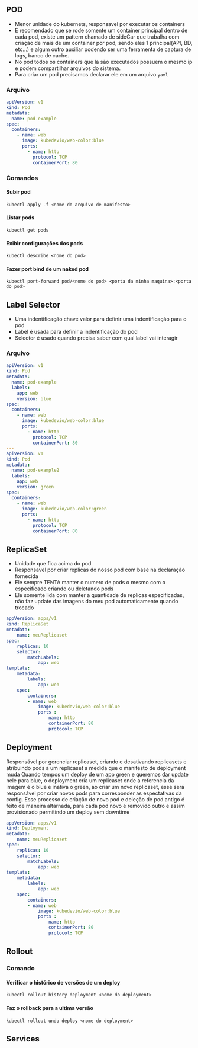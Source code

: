 ## POD 
- Menor unidade do kubernets, responsavel por executar os containers 
- É recomendado que se rode somente um container principal dentro de cada pod, existe um pattern chamado de sideCar que trabalha com criação de mais de um container por pod, sendo eles 1 principal(API, BD, etc...) e algum outro auxiliar podendo ser uma ferramenta de captura de logs, banco de cache. 
- No pod todos os containers que lá são executados possuem o mesmo ip e podem compartilhar arquivos do sistema.
- Para criar um pod precisamos declarar ele em um arquivo `yaml`
### Arquivo
```yaml
apiVersion: v1
kind: Pod
metadata:
  name: pod-example
spec:
  containers:
    - name: web
      image: kubedevio/web-color:blue
      ports:
        - name: http
          protocol: TCP
          containerPort: 80
```
### Comandos 
#### Subir pod
`kubectl apply -f <nome do arquivo de manifesto>`
#### Listar pods 
`kubectl get pods`
#### Exibir configurações dos pods
`kubectl describe <nome do pod>`
#### Fazer port bind de um naked pod
`kubectl port-forward pod/<nome do pod> <porta da minha maquina>:<porta do pod>`
## Label Selector 
- Uma indentificação chave valor para definir uma indentificação para o pod 
- Label é usada para definir a indentificação do pod 
- Selector é usado quando precisa saber com qual label vai interagir 
### Arquivo
```yaml
apiVersion: v1
kind: Pod
metadata:
  name: pod-example
  labels:
    app: web
    version: blue
spec:
  containers:
    - name: web
      image: kubedevio/web-color:blue
      ports:
        - name: http
          protocol: TCP
          containerPort: 80
---
apiVersion: v1
kind: Pod
metadata:
  name: pod-example2
  labels:
    app: web
    version: green
spec:
  containers:
    - name: web
      image: kubedevio/web-color:green
      ports:
        - name: http
          protocol: TCP
          containerPort: 80

```

## ReplicaSet 
- Unidade que fica acima do pod
- Responsavel por criar replicas do nosso pod com base na declaração fornecida 
- Ele sempre TENTA manter o numero de pods o mesmo com o especificado criando ou deletando pods
- Ele somente lida com manter a quantidade de replicas especificadas, não faz update das imagens do meu pod automaticamente quando trocado
```yaml
appVersion: apps/v1
kind: ReplicaSet
metadata:
	name: meuReplicaset
spec:
	replicas: 10
	selector:
		matchLabels:
			app: web
template:
	metadata:
		labels:
			app: web
	spec:
		containers:
		- name: web
			image: kubedevio/web-color:blue
			ports :
				name: http
				containerPort: 80
				protocol: TCP

```
## Deployment
Responsável por gerenciar replicaset, criando e desativando replicasets e atribuindo pods a um replicaset a medida que o manifesto de deployment muda 
Quando tempos um deploy de um app green e queremos dar update nele para blue, o deployment cria um replicaset onde a referencia da imagem é o blue e inativa o green, ao criar um novo replicaset, esse será responsável por criar novos pods para corresponder as espectativas da config. 
Esse processo de criação de novo pod e deleção de pod antigo é feito de maneira altarnada, para cada pod novo é removido outro e assim provisionado permitindo um deploy sem downtime 
```yaml
appVersion: apps/v1
kind: Deployment
metadata:
	name: meuReplicaset
spec:
	replicas: 10
	selector:
		matchLabels:
			app: web
template:
	metadata:
		labels:
			app: web
	spec:
		containers:
		- name: web
			image: kubedevio/web-color:blue
			ports :
				name: http
				containerPort: 80
				protocol: TCP

```
## Rollout
### Comando 
#### Verificar o histórico de versões de um deploy
`kubectl rollout history deployment <nome do deployment>`
#### Faz o rollback para a ultima versão
`kubectl rollout undo deploy <nome do deployment>`
## Services
